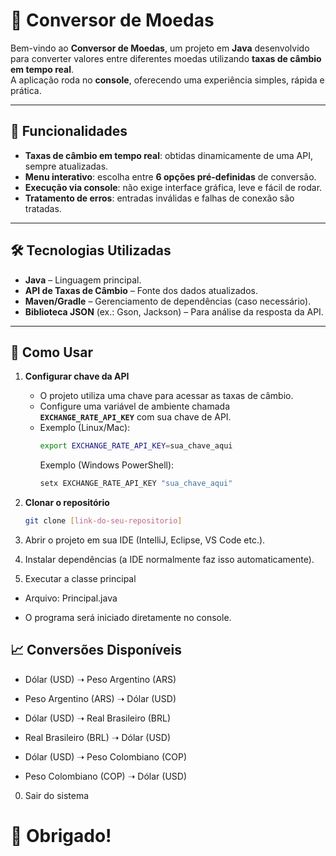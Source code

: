# 💱 Conversor de Moedas

Bem-vindo ao **Conversor de Moedas**, um projeto em **Java** desenvolvido para converter valores entre diferentes moedas utilizando **taxas de câmbio em tempo real**.  
A aplicação roda no **console**, oferecendo uma experiência simples, rápida e prática.

---

## 🚀 Funcionalidades

- **Taxas de câmbio em tempo real**: obtidas dinamicamente de uma API, sempre atualizadas.
- **Menu interativo**: escolha entre **6 opções pré-definidas** de conversão.
- **Execução via console**: não exige interface gráfica, leve e fácil de rodar.
- **Tratamento de erros**: entradas inválidas e falhas de conexão são tratadas.

---

## 🛠️ Tecnologias Utilizadas

- **Java** – Linguagem principal.
- **API de Taxas de Câmbio** – Fonte dos dados atualizados.
- **Maven/Gradle** – Gerenciamento de dependências (caso necessário).
- **Biblioteca JSON** (ex.: Gson, Jackson) – Para análise da resposta da API.

---

## 📖 Como Usar

1. **Configurar chave da API**
    - O projeto utiliza uma chave para acessar as taxas de câmbio.
    - Configure uma variável de ambiente chamada **`EXCHANGE_RATE_API_KEY`** com sua chave de API.
    - Exemplo (Linux/Mac):
      ```bash
      export EXCHANGE_RATE_API_KEY=sua_chave_aqui
      ```
      Exemplo (Windows PowerShell):
      ```powershell
      setx EXCHANGE_RATE_API_KEY "sua_chave_aqui"
      ```

2. **Clonar o repositório**
   ```bash
   git clone [link-do-seu-repositorio]


3. Abrir o projeto em sua IDE (IntelliJ, Eclipse, VS Code etc.).
4. Instalar dependências (a IDE normalmente faz isso automaticamente).
5. Executar a classe principal

 - Arquivo: Principal.java

 - O programa será iniciado diretamente no console.

## 📈 Conversões Disponíveis

- Dólar (USD) ➝ Peso Argentino (ARS)

- Peso Argentino (ARS) ➝ Dólar (USD)

- Dólar (USD) ➝ Real Brasileiro (BRL)

- Real Brasileiro (BRL) ➝ Dólar (USD)

- Dólar (USD) ➝ Peso Colombiano (COP)

- Peso Colombiano (COP) ➝ Dólar (USD)

0. Sair do sistema

# 🙏 Obrigado!